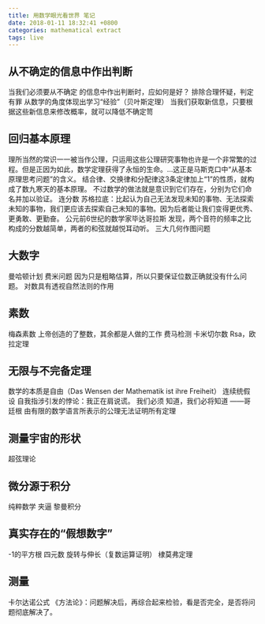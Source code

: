 ```yaml
---
title: 用数学眼光看世界 笔记
date: 2018-01-11 18:32:41 +0800
categories: mathematical extract
tags: live
---
```


<!-- more -->
## 从不确定的信息中作出判断

当我们必须要从不确定 的信息中作出判断时，应如何是好？
排除合理怀疑，判定有罪
从数学的角度体现出学习“经验”（贝叶斯定理）
当我们获取新信息，只要根据这些新信息来修改概率，就可以降低不确定笥

## 回归基本原理

理所当然的常识一一被当作公理，只运用这些公理研究事物也许是一个非常繁的过程。但是正因为如此，数学定理获得了永恒的生命。…这正是马斯克口中“从基本原理思考问题”的含义。
结合律、交换律和分配律这3条定律加上“1”的性质，就构成了数九寒天的基本原理。
不过数学的做法就是意识到它们存在，分别为它们命名并加以验证。
连分数
苏格拉底：比起认为自己无法发现未知的事物、无法探索未知的事物，我们更应该去探索自己未知的事物。因为后者能让我们变得更优秀、更勇敢、更勤奋。
公元前6世纪的数学家毕达哥拉斯 发现，两个音符的频率之比构成的分数越简单，两者的和弦就越悦耳动听。
三大几何作图问题

## 大数字

曼哈顿计划
费米问题
因为只是粗略估算，所以只要保证位数正确就没有什么问题。
对数具有透视自然法则的作用

## 素数

梅森素数
上帝创造的了整数，其余都是人做的工作
费马检测
卡米切尔数
Rsa，欧拉定理

## 无限与不完备定理

数学的本质是自由（Das Wensen der Mathematik ist ihre Freiheit）
连续统假设
自我指涉引发的悖论：我正在肩说谎。
我们必须 知道，我们必将知道 ——哥廷根
由有限的数学语言所表示的公理无法证明所有定理

## 测量宇宙的形状

超弦理论

## 微分源于积分 

纯粹数学
夹逼
黎曼积分

## 真实存在的“假想数字”

-1的平方根
四元数
旋转与伸长（复数运算证明）
棣莫弗定理 

## 测量
卡尔达诺公式
《方法论》：问题解决后，再综合起来检验，看是否完全，是否将问题彻底解决了。

